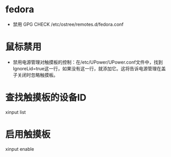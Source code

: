 # fedora

- 禁用 GPG CHECK /etc/ostree/remotes.d/fedora.conf

# 鼠标禁用

- 禁用电源管理对触摸板的控制：在/etc/UPower/UPower.conf文件中，找到IgnoreLid=true这一行，如果没有这一行，就添加它。这将告诉电源管理在盖子关闭时忽略触摸板。

# 查找触摸板的设备ID
xinput list

# 启用触摸板
xinput enable <device-id>
